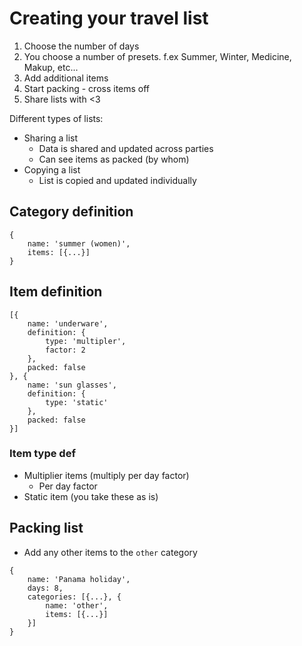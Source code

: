 
# Creating your travel list
1. Choose the number of days
2. You choose a number of presets. f.ex Summer, Winter, Medicine, Makup, etc...
3. Add additional items
4. Start packing - cross items off
5. Share lists with <3

Different types of lists:
- Sharing a list
    + Data is shared and updated across parties
    + Can see items as packed (by whom)
- Copying a list
    + List is copied and updated individually

## Category definition
```
{
    name: 'summer (women)',
    items: [{...}]
}
```

## Item definition
```
[{
    name: 'underware',
    definition: {
        type: 'multipler',
        factor: 2
    },
    packed: false
}, {
    name: 'sun glasses',
    definition: {
        type: 'static'
    },
    packed: false
}]
```

### Item type def
- Multiplier items (multiply per day factor)
    + Per day factor
- Static item (you take these as is)

## Packing list
- Add any other items to the `other` category
```
{
    name: 'Panama holiday',
    days: 8,
    categories: [{...}, {
        name: 'other',
        items: [{...}]
    }]
}
```
